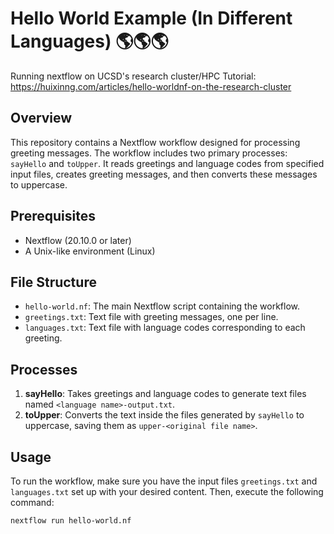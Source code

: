 # Hello World Example (In Different Languages) 🌎🌎🌎
Running nextflow on UCSD's research cluster/HPC
Tutorial: https://huixinng.com/articles/hello-worldnf-on-the-research-cluster

## Overview
This repository contains a Nextflow workflow designed for processing greeting messages. The workflow includes two primary processes: `sayHello` and `toUpper`. It reads greetings and language codes from specified input files, creates greeting messages, and then converts these messages to uppercase.

## Prerequisites
- Nextflow (20.10.0 or later)
- A Unix-like environment (Linux)

## File Structure
- `hello-world.nf`: The main Nextflow script containing the workflow.
- `greetings.txt`: Text file with greeting messages, one per line.
- `languages.txt`: Text file with language codes corresponding to each greeting.

## Processes
1. **sayHello**: Takes greetings and language codes to generate text files named `<language name>-output.txt`.
2. **toUpper**: Converts the text inside the files generated by `sayHello` to uppercase, saving them as `upper-<original file name>`.

## Usage
To run the workflow, make sure you have the input files `greetings.txt` and `languages.txt` set up with your desired content. Then, execute the following command:


```nextflow run hello-world.nf```

